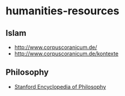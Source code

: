 # humanities-resources

## Islam
- http://www.corpuscoranicum.de/
- http://www.corpuscoranicum.de/kontexte

## Philosophy
- [Stanford Encyclopedia of Philosophy](https://plato.stanford.edu/contents.html)
